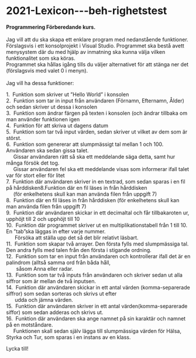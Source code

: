 # 2021-Lexicon---beh-righetstest

**Programmering Förberedande kurs.**<br />
<br />
Jag vill att du ska skapa ett enklare program med nedanstående funktioner.<br /> 
Förslagsvis i ett konsolprojekt i Visual Studio.
Programmet ska bestå avett menysystem där du med hjälp av inmatning ska kunna välja vilken funktionalitet som ska köras.<br /> 
Programmet ska hållas igång tills du väljer alternativet för att stänga ner det (förslagsvis med valet 0 i menyn).<br /> 
<br />
Jag vill ha dessa funktioner:<br /> 

1.&nbsp;&nbsp;Funktion som skriver ut ”Hello World” i konsolen<br /> 
2.&nbsp;&nbsp;Funktion som tar in input från användaren (Förnamn, Efternamn, Ålder) och sedan skriver ut dessa i konsolen<br /> 
3.&nbsp;&nbsp;Funktion som ändrar färgen på texten i konsolen (och ändrar tillbaka om man använder funktionen igen<br /> 
4.&nbsp;&nbsp;Funktion för att skriva ut dagens datum<br /> 
5.&nbsp;&nbsp;Funktion som tar två input värden, sedan skriver ut vilket av dem som är störst.<br /> 
6.&nbsp;&nbsp;Funktion som genererar att slumpmässigt tal mellan 1 och 100. Användaren ska sedan gissa talet.<br />
&nbsp;&nbsp;&nbsp;&nbsp;&nbsp;Gissar användaren rätt så ska ett meddelande säga detta, samt hur många försök det tog.<br />
&nbsp;&nbsp;&nbsp;&nbsp;&nbsp;Gissar användaren fel ska ett meddelande visas som informerar ifall talet var för stort eller för litet<br />
7.&nbsp;&nbsp;Funktion där användaren skriver in en textrad, som sedan sparas i en fil på hårddisken8.Funktion där en fil läses in från hårddisken<br />
&nbsp;&nbsp;&nbsp;&nbsp;&nbsp;(för enkelhetens skull kan man använda filen   från uppgift 7)<br /> 
8.&nbsp;&nbsp;Funktion där en fil läses in från hårddisken (för enkelhetens skull kan man använda filen från uppgift 7)<br /> 
9.&nbsp;&nbsp;Funktion där användaren skickar in ett decimaltal och får tillbakaroten ur, upphöjt till 2 och upphöjt till 10<br /> 
10.&nbsp;&nbsp;Funktion där programmet skriver ut en multiplikationstabell från 1 till 10. En ”tab”ska läggas in efter varje nummer.<br />
&nbsp;&nbsp;&nbsp;&nbsp;&nbsp;&nbsp;Försöka att ställa upp det så det blir relativt läsbart.<br /> 
11.&nbsp;&nbsp;Funktion som skapar två arrayer. Den första fylls med slumpmässiga tal. Den andra fylls med talen från den första i stigande ordning.<br /> 
12.&nbsp;&nbsp;Funktion som tar en input från användaren och kontrollerar ifall det är en palindrom (alltså samma ord från båda håll,<br />
&nbsp;&nbsp;&nbsp;&nbsp;&nbsp;&nbsp; såsom Anna eller radar.<br /> 
13.&nbsp;&nbsp;Funktion som tar två inputs från användaren och skriver sedan ut alla siffror som är mellan de två inputsen.<br /> 
14.&nbsp;&nbsp;Funktion där användaren skickar in ett antal värden (komma-separerade siffror) som sedan sorteras och skrivs ut efter<br />
&nbsp;&nbsp;&nbsp;&nbsp;&nbsp;&nbsp;udda och jämna värden.<br /> 
15.&nbsp;&nbsp;Funktion där användaren skriver in ett antal värden(komma-separerade siffor) som sedan adderas och skrivs ut.<br /> 
16.&nbsp;&nbsp;Funktion där användaren ska ange namnet på sin karaktär och namnet på en motståndare.<br />
&nbsp;&nbsp;&nbsp;&nbsp;&nbsp;Funktionen skall sedan själv lägga till slumpmässiga värden för Hälsa, Styrka och Tur, som sparas i en instans av en klass.<br /> 

Lycka till!<br /> 

